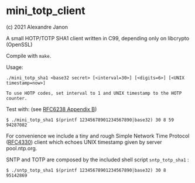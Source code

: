 # mini_totp_client

(c) 2021 Alexandre Janon <alex14fr at gmail dot com>

A small HOTP/TOTP SHA1 client written in C99, depending only on libcrypto (OpenSSL)

Compile with `make`.

Usage:

```
./mini_totp_sha1 <base32 secret> [<interval=30>] [<digits=6>] [<UNIX timestamp=now>]

To use HOTP codes, set interval to 1 and UNIX timestamp to the HOTP counter.
```

Test with: (see [RFC6238 Appendix B](https://datatracker.ietf.org/doc/html/rfc6238#appendix-B))

```
$ ./mini_totp_sha1 $(printf 12345678901234567890|base32) 30 8 59
94287082
```

For convenience we include a tiny and rough Simple Network Time Protocol ([RFC4330](https://datatracker.ietf.org/doc/html/rfc4330)) client which echoes UNIX timestamp given by server pool.ntp.org.

SNTP and TOTP are composed by the included shell script `sntp_totp_sha1` :

```
$ ./sntp_totp_sha1 $(printf 12345678901234567890|base32) 30 8
95142869
```



